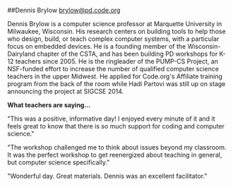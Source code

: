 ##Dennis Brylow
[brylow@pd.code.org](mailto:brylow@pd.code.org)

Dennis Brylow is a computer science professor at Marquette University in Milwaukee, Wisconsin. His research centers on building tools to help those who design, build, or teach complex computer systems, with a particular focus on embedded devices. He is a founding member of the Wisconsin-Dairyland chapter of the CSTA, and has been building PD workshops for K-12 teachers since 2005. He is the ringleader of the PUMP-CS Project, an NSF-funded effort to increase the number of qualified computer science 
teachers in the upper Midwest. He applied for Code.org's Affiliate training program from the back of the room while Hadi Partovi was still up on stage announcing the project at SIGCSE 2014.

**What teachers are saying…**

"This was a positive, informative day! I enjoyed every minute of it and it
feels great to know that there is so much support for coding and computer
science."

"The workshop challenged me to think about issues beyond my classroom. It
was the perfect workshop to get reenergized about teaching in general, but
computer science specifically."

"Wonderful day. Great materials. Dennis was an excellent facilitator."
